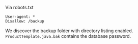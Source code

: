 Via robots.txt
```
User-agent: *
Disallow: /backup
```
We discover the backup folder with directory listing enabled.
`ProductTemplate.java.bak` contains the database password.
